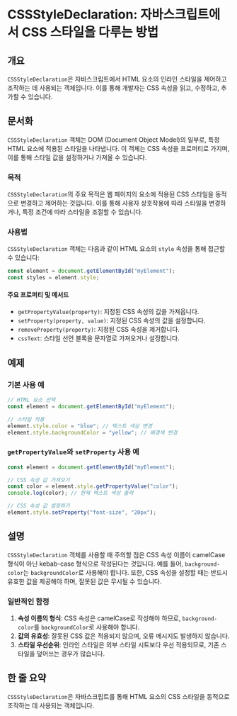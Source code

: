 <!--
Meta Description: # CSSStyleDeclaration: 자바스크립트에서 CSS 스타일을 다루는 방법 ## 개요 `CSSStyleDeclaration`은 자바스크립트에서 HTML 요소의 인라인 스타일을 제어하고 조작하는 데 사용되는 객체입니다. 이를 통해 개발자는 CSS 속성을 읽고,...
Meta Keywords: css, 스타일을, element, cssstyledeclaration, style
-->

# CSSStyleDeclaration: 자바스크립트에서 CSS 스타일을 다루는 방법

## 개요
`CSSStyleDeclaration`은 자바스크립트에서 HTML 요소의 인라인 스타일을 제어하고 조작하는 데 사용되는 객체입니다. 이를 통해 개발자는 CSS 속성을 읽고, 수정하고, 추가할 수 있습니다.

## 문서화
`CSSStyleDeclaration` 객체는 DOM (Document Object Model)의 일부로, 특정 HTML 요소에 적용된 스타일을 나타냅니다. 이 객체는 CSS 속성을 프로퍼티로 가지며, 이를 통해 스타일 값을 설정하거나 가져올 수 있습니다.

### 목적
`CSSStyleDeclaration`의 주요 목적은 웹 페이지의 요소에 적용된 CSS 스타일을 동적으로 변경하고 제어하는 것입니다. 이를 통해 사용자 상호작용에 따라 스타일을 변경하거나, 특정 조건에 따라 스타일을 조절할 수 있습니다.

### 사용법
`CSSStyleDeclaration` 객체는 다음과 같이 HTML 요소의 `style` 속성을 통해 접근할 수 있습니다:

```javascript
const element = document.getElementById("myElement");
const styles = element.style;
```

#### 주요 프로퍼티 및 메서드
- `getPropertyValue(property)`: 지정된 CSS 속성의 값을 가져옵니다.
- `setProperty(property, value)`: 지정된 CSS 속성의 값을 설정합니다.
- `removeProperty(property)`: 지정된 CSS 속성을 제거합니다.
- `cssText`: 스타일 선언 블록을 문자열로 가져오거나 설정합니다.

## 예제
### 기본 사용 예
```javascript
// HTML 요소 선택
const element = document.getElementById("myElement");

// 스타일 적용
element.style.color = "blue"; // 텍스트 색상 변경
element.style.backgroundColor = "yellow"; // 배경색 변경
```

### `getPropertyValue`와 `setProperty` 사용 예
```javascript
const element = document.getElementById("myElement");

// CSS 속성 값 가져오기
const color = element.style.getPropertyValue("color");
console.log(color); // 현재 텍스트 색상 출력

// CSS 속성 값 설정하기
element.style.setProperty("font-size", "20px");
```

## 설명
`CSSStyleDeclaration` 객체를 사용할 때 주의할 점은 CSS 속성 이름이 camelCase 형식이 아닌 kebab-case 형식으로 작성된다는 것입니다. 예를 들어, `background-color`는 `backgroundColor`로 사용해야 합니다. 또한, CSS 속성을 설정할 때는 반드시 유효한 값을 제공해야 하며, 잘못된 값은 무시될 수 있습니다.

### 일반적인 함정
1. **속성 이름의 형식**: CSS 속성은 camelCase로 작성해야 하므로, `background-color`를 `backgroundColor`로 사용해야 합니다.
2. **값의 유효성**: 잘못된 CSS 값은 적용되지 않으며, 오류 메시지도 발생하지 않습니다.
3. **스타일 우선순위**: 인라인 스타일은 외부 스타일 시트보다 우선 적용되므로, 기존 스타일을 덮어쓰는 경우가 많습니다.

## 한 줄 요약
`CSSStyleDeclaration`은 자바스크립트를 통해 HTML 요소의 CSS 스타일을 동적으로 조작하는 데 사용되는 객체입니다.